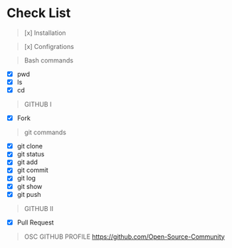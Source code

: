# Check List

> [x] Installation

> [x] Configrations

> Bash commands

- [x] pwd
- [x] ls
- [x] cd

> GITHUB I

- [x] Fork

> git commands

- [x] git clone
- [x] git status 
- [x] git add
- [x] git commit
- [x] git log
- [x] git show 
- [x] git push

> GITHUB II

- [x] Pull Request

> OSC GITHUB PROFILE 
https://github.com/Open-Source-Community